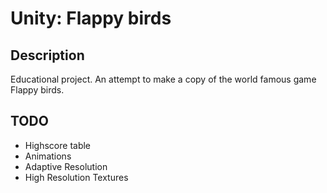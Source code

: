 # Unity: Flappy birds

## Description
 
Educational project. An attempt to make a copy of the world famous game Flappy birds.


## TODO

* Highscore table
* Animations
* Adaptive Resolution
* High Resolution Textures




